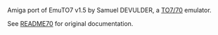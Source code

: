 Amiga port of EmuTO7 v1.5 by Samuel DEVULDER, a [TO7/70](https://fr.wikipedia.org/wiki/Thomson_TO7/70) emulator.

See [README70](README70.txt) for original documentation.
